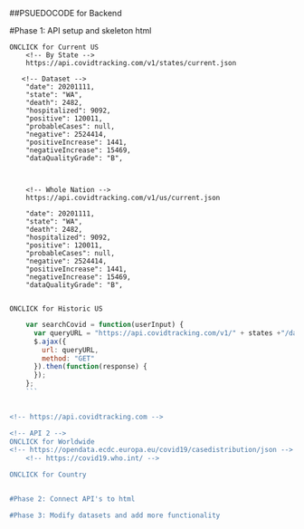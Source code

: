 ##PSUEDOCODE for Backend

#Phase 1: API setup and skeleton html


<!-- API 1 -->
    ONCLICK for Current US
        <!-- By State -->
        https://api.covidtracking.com/v1/states/current.json

       <!-- Dataset -->
        "date": 20201111,
        "state": "WA",
        "death": 2482,
        "hospitalized": 9092,
        "positive": 120011,
        "probableCases": null,
        "negative": 2524414,
        "positiveIncrease": 1441,
        "negativeIncrease": 15469,
        "dataQualityGrade": "B",



        <!-- Whole Nation -->
        https://api.covidtracking.com/v1/us/current.json

        "date": 20201111,
        "state": "WA",
        "death": 2482,
        "hospitalized": 9092,
        "positive": 120011,
        "probableCases": null,
        "negative": 2524414,
        "positiveIncrease": 1441,
        "negativeIncrease": 15469,
        "dataQualityGrade": "B",


    ONCLICK for Historic US

```js
    var searchCovid = function(userInput) {
      var queryURL = "https://api.covidtracking.com/v1/" + states +"/daily.json";
      $.ajax({
        url: queryURL,
        method: "GET"
      }).then(function(response) {
      });
    };
    ```
    

<!-- https://api.covidtracking.com -->

<!-- API 2 -->
ONCLICK for Worldwide
<!-- https://opendata.ecdc.europa.eu/covid19/casedistribution/json -->
    <!-- https://covid19.who.int/ -->

ONCLICK for Country


#Phase 2: Connect API's to html

#Phase 3: Modify datasets and add more functionality